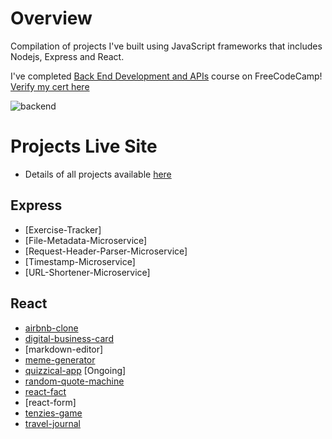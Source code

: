 # Overview
Compilation of projects I've built using JavaScript frameworks that includes Nodejs, Express and React. 

I've completed [Back End Development and APIs](https://www.freecodecamp.org/learn/back-end-development-and-apis/) course on FreeCodeCamp! [Verify my cert here](https://www.freecodecamp.org/certification/ZiQingChew/back-end-development-and-apis)


![backend](https://user-images.githubusercontent.com/92832451/201459094-035eb210-7dfd-4e98-a7ee-61fbbbd20099.png)


# Projects Live Site
- Details of all projects available [here](https://chewzzz1014.github.io/portfolio-website-projects-page/)

## Express
- [Exercise-Tracker]
- [File-Metadata-Microservice]
- [Request-Header-Parser-Microservice]
- [Timestamp-Microservice]
- [URL-Shortener-Microservice]

## React
- [airbnb-clone](https://chewzzz-airbnb-clone.netlify.app/)
- [digital-business-card](https://chewzzz-digital-business-card.netlify.app/)
- [markdown-editor]
- [meme-generator](https://chewzzz-meme-generator.netlify.app/)
- [quizzical-app]() [Ongoing]
- [random-quote-machine](https://chewzzz-quote-machine.netlify.app/) 
- [react-fact](https://chewzzz-react-fact.netlify.app/)
- [react-form]
- [tenzies-game](https://chewzzz-rolling-dice.netlify.app/)
- [travel-journal](https://chewzzz-travel-journal.netlify.app/)
